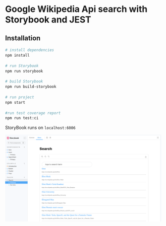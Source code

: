 # Google Wikipedia Api search with Storybook and JEST


## Installation

```bash
# install dependencies
npm install

# run Storybook
npm run storybook

# build Storybook
npm run build-storybook

# run project
npm start

#run test coverage report
npm run test:ci
```

StoryBook runs on `localhost:6006`

![img](public/storybook.png)

